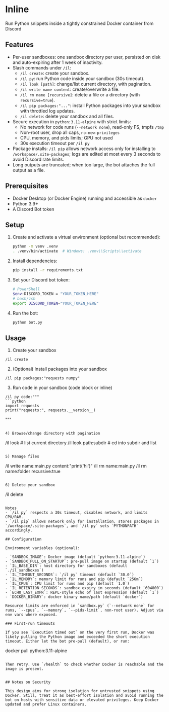 # Inline

Run Python snippets inside a tightly constrained Docker container from Discord

## Features

- Per-user sandboxes: one sandbox directory per user, persisted on disk and auto-expiring after 1 week of inactivity.
- Slash commands under `/il`:
  - `/il create`: create your sandbox.
  - `/il py`: run Python code inside your sandbox (30s timeout).
  - `/il look [path]`: change/list current directory, with pagination.
  - `/il write name content`: create/overwrite a file.
  - `/il rm name [recursive]`: delete a file or a directory (with `recursive=true`).
  - `/il pip packages:"..."`: install Python packages into your sandbox with throttled log updates.
  - `/il delete`: delete your sandbox and all files.
- Secure execution in `python:3.11-alpine` with strict limits:
  - No network for code runs (`--network none`), read-only FS, tmpfs `/tmp`
  - Non-root user, drop all caps, `no-new-privileges`
  - CPU, memory, and pids limits; GPU not used
  - 30s execution timeout per `/il py`
- Package installs: `/il pip` allows network access only for installing to `/workspace/.site-packages`; logs are edited at most every 3 seconds to avoid Discord rate limits.
- Long outputs are truncated; when too large, the bot attaches the full output as a file.

## Prerequisites

- Docker Desktop (or Docker Engine) running and accessible as `docker`
- Python 3.9+
- A Discord Bot token

## Setup

1. Create and activate a virtual environment (optional but recommended):

   ```bash
   python -m venv .venv
   . .venv/bin/activate  # Windows: .venv\\Scripts\\activate
   ```

2. Install dependencies:

   ```bash
   pip install -r requirements.txt
   ```

3. Set your Discord bot token:

   ```bash
   # PowerShell
   $env:DISCORD_TOKEN = "YOUR_TOKEN_HERE"
   # bash/zsh
   export DISCORD_TOKEN="YOUR_TOKEN_HERE"
   ```

4. Run the bot:

   ```bash
   python bot.py
   ```

## Usage

1) Create your sandbox

```
/il create
```

2) (Optional) Install packages into your sandbox

```
/il pip packages:"requests numpy"
```

3) Run code in your sandbox (code block or inline)

```
/il py code:"""
```python
import requests
print("requests:", requests.__version__)
```
"""
```

4) Browse/change directory with pagination

```
/il look                 # list current directory
/il look path:subdir     # cd into subdir and list
```

5) Manage files

```
/il write name:main.py content:"print('hi')"
/il rm name:main.py
/il rm name:folder recursive:true
```

6) Delete your sandbox

```
/il delete
```

Notes
- `/il py` respects a 30s timeout, disables network, and limits CPU/RAM.
- `/il pip` allows network only for installation, stores packages in `/workspace/.site-packages`, and `/il py` sets `PYTHONPATH` accordingly.

## Configuration

Environment variables (optional):

- `SANDBOX_IMAGE`: Docker image (default `python:3.11-alpine`)
- `SANDBOX_PULL_ON_STARTUP`: pre-pull image on startup (default `1`)
- `IL_BASE_DIR`: host directory for sandboxes (default `./il_sandboxes`)
- `IL_TIMEOUT_SECONDS`: `/il py` timeout (default `30.0`)
- `IL_MEMORY`: memory limit for runs and pip (default `256m`)
- `IL_CPUS`: CPU limit for runs and pip (default `1.0`)
- `IL_RETENTION_SECONDS`: sandbox expiry in seconds (default `604800`)
- `ECHO_LAST_EXPR`: REPL-style echo of last expression (default `1`)
- `DOCKER_BINARY`: docker binary name/path (default `docker`)

Resource limits are enforced in `sandbox.py` (`--network none` for runs, `--cpus`, `--memory`, `--pids-limit`, non-root user). Adjust via env vars where exposed.

### First-run timeouts

If you see `Execution timed out` on the very first run, Docker was likely pulling the Python image and exceeded the short execution timeout. Either let the bot pre-pull (default), or run:

```
docker pull python:3.11-alpine
```

Then retry. Use `/health` to check whether Docker is reachable and the image is present.


## Notes on Security

This design aims for strong isolation for untrusted snippets using Docker. Still, treat it as best-effort isolation and avoid running the bot on hosts with sensitive data or elevated privileges. Keep Docker updated and prefer Linux containers.
